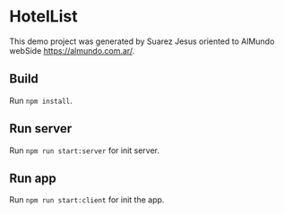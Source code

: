 # HotelList

This demo project was generated by Suarez Jesus oriented to AlMundo webSide https://almundo.com.ar/.

## Build

Run `npm install`. 

## Run server

Run `npm run start:server` for init server. 

## Run app

Run `npm run start:client` for init the app. 